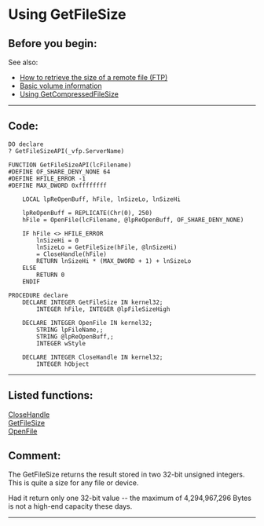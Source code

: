 <link rel="stylesheet" type="text/css" href="../css/win32api.css">  
<link rel="stylesheet" href="https://cdnjs.cloudflare.com/ajax/libs/font-awesome/4.7.0/css/font-awesome.min.css">

# Using GetFileSize

## Before you begin:
See also:

* [How to retrieve the size of a remote file (FTP)](sample_069.md)  
* [Basic volume information](sample_098.md)  
* [Using GetCompressedFileSize](sample_192.md)  
  
***  


## Code:
```foxpro  
DO declare
? GetFileSizeAPI(_vfp.ServerName)

FUNCTION GetFileSizeAPI(lcFilename)
#DEFINE OF_SHARE_DENY_NONE 64
#DEFINE HFILE_ERROR -1
#DEFINE MAX_DWORD 0xffffffff

	LOCAL lpReOpenBuff, hFile, lnSizeLo, lnSizeHi

	lpReOpenBuff = REPLICATE(Chr(0), 250)
	hFile = OpenFile(lcFilename, @lpReOpenBuff, OF_SHARE_DENY_NONE)

	IF hFile <> HFILE_ERROR
		lnSizeHi = 0
		lnSizeLo = GetFileSize(hFile, @lnSizeHi)
		= CloseHandle(hFile)
		RETURN lnSizeHi * (MAX_DWORD + 1) + lnSizeLo
	ELSE
		RETURN 0
	ENDIF

PROCEDURE declare
	DECLARE INTEGER GetFileSize IN kernel32;
		INTEGER hFile, INTEGER @lpFileSizeHigh

	DECLARE INTEGER OpenFile IN kernel32;
		STRING lpFileName,;
		STRING @lpReOpenBuff,;
		INTEGER wStyle

	DECLARE INTEGER CloseHandle IN kernel32;
		INTEGER hObject  
```  
***  


## Listed functions:
[CloseHandle](../libraries/kernel32/CloseHandle.md)  
[GetFileSize](../libraries/kernel32/GetFileSize.md)  
[OpenFile](../libraries/kernel32/OpenFile.md)  

## Comment:
The GetFileSize returns the result stored in two 32-bit unsigned integers. This is quite a size for any file or device.  
  
Had it return only one 32-bit value -- the maximum of  4,294,967,296 Bytes is not a high-end capacity these days.  
  
***  


